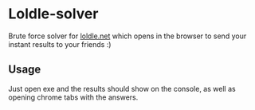 # Loldle-solver
Brute force solver for [loldle.net](https://loldle.net/) which opens in the browser to send your instant results to your friends :)

## Usage
Just open exe and the results should show on the console, as well as opening chrome tabs with the answers.
